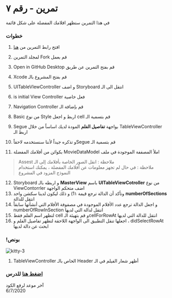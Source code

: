  
# تمرين - رقم ٧
 في هذا التمرين ستظهر افلامك المفضلة على شكل قائمة 


### خطوات 

1. افتح رابط التمرين من [هنا](https://github.com/kuwaitcodes/ios-cw-7)
2. لمجلد التمرين Fork قم بعمل
3. Open in GitHub Desktop قم بفتح التمرين عن طريق 
4. Xcode قم بفتح المشروع بالـ
5. UITableVIewController و اضف  Storyboard انتقل الى الـ   
6. is initial View Controller فعل خاصية    
7. Navigation Controller قم بإضافة الـ

8. Basic من نوع  Style اربط  و اجعل  cell قم  بتسمية  الـ 
9. Segue بواجهة **تفاصيل الفلم** المودة لديك اساساً من خلال  TableViewController اربط الـ 
10. و تذكره جيداً لأننا سنستخدمه لاحقاًSegue قم بتسمية الـ 
11.  بكوائن من  أفلامك المفضلة MovieDataModel املأ  المصففة  الموجودة  في ملف 
> Assest ملاحظة : انقل الصور الخاصة بأفلامك إلى الـ  
> ملاحظة : في حال لم تجهز معلومات عن أفلامك المفضلة ، يمكنك استخدام النموذج المزود في المشروع  

12. Storyboard و اربطه بالـ **MasterView** باسم  **UITableViewCotroller** من نوع  ViewContorrler اضف  متحكم الواجهة 
13. وتأكد أن  الدالة  ترجع  قيمة  1١) و ذلك  ليكون لدينا  سكشن  واحد **numberOfSections** انتقل للدالة 
14. و اجعل الدالة ترجع عدد الأفلام الموجودة في مصفوفة الأفلام التي أنشأتها سابقاً numberOfRowInSection انتقل لدالة التي لديها 
15. لتظهر  اسم الفلم فقط cell و   قم  بتهيئة  الـcellForRowAt انتقل للدالة التي  لديها
16.  اجعلها  تنقل  التطبيق  الى الواجهة  اللاحقة لتظهر تفاصيل الفلم و  ، didSelectRowAt ابحث عن  دالة لديها 


### !بونص 
![kitty-3](https://user-images.githubusercontent.com/64652496/84556698-ecb9fe80-ad2c-11ea-8cc6-8bb12dcc8a4a.png)

1. TableViewController الخاص بالـ Header أظهر شعار الفيلم في الـ 

### [اضغط هنا](https://app.code.kw/برمجة-تطبيقات-الايفون-مع-سويفت-Swift-KFAS/ios-تطبيقات-ذات-واجهات-متعددة-KFAS/) للدرس


آخر موعد لرفع الكود\
6/7/2020



